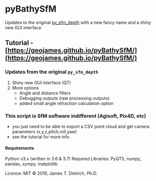 # pyBathySfM
Updates to the original [py_sfm_depth](https://github.com/geojames/py_sfm_depth) with a new fancy name and a shiny new GUI interface

## Tutorial - [https://geojames.github.io/pyBathySfM/](https://geojames.github.io/pyBathySfM/)

### Updates from the original `py_sfm_depth`
1. Shiny new GUI interface (QT)
2. More options
   + Angle and distance filters
   + Debugging outputs (raw processing outputs)
   + added small angle refraction calculation option
   
### This script is SfM software indifferent (Agisoft, Pix4D, etc)
- you just need to be able to export a CSV point cloud and get camera parameters (x,y,z,pitch,roll,yaw)
- see the tutorial for more info.

#### Requirements
Python v3.x (written in 3.6 & 3.7)
Required Libraries: PyQT5, numpy, pandas, sympy, matplotlib

Licence: MIT
© 2019, James T. Dietrich, Ph.D.
